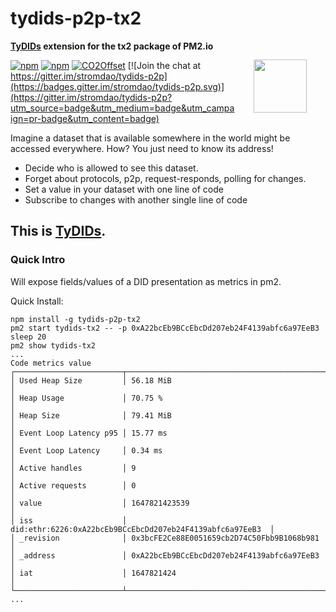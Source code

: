 # tydids-p2p-tx2

<a href="https://stromdao.de/" target="_blank" title="STROMDAO - Digital Energy Infrastructure"><img src="https://rawcdn.githack.com/energychain/tydids-p2p-http/39ee1b927300efeb6aca81abfe98ca079f6a06be/static/stromdao.png" align="right" height="85px" hspace="30px" vspace="30px"></a>

**[TyDIDs](https://tydids.com) extension for the tx2 package of PM2.io**

[![npm](https://img.shields.io/npm/dt/tydids-p2p-tx2.svg)](https://www.npmjs.com/package/tydids-p2p-tx2)
[![npm](https://img.shields.io/npm/v/tydids-p2p-tx2.svg)](https://www.npmjs.com/package/tydids-p2p-tx2)
[![CO2Offset](https://api.corrently.io/v2.0/ghgmanage/statusimg?host=tydids-p2p-tx2&svg=1)](https://co2offset.io/badge.html?host=tydids-p2p-tx2)
[![Join the chat at https://gitter.im/stromdao/tydids-p2p](https://badges.gitter.im/stromdao/tydids-p2p.svg)](https://gitter.im/stromdao/tydids-p2p?utm_source=badge&utm_medium=badge&utm_campaign=pr-badge&utm_content=badge)

Imagine a dataset that is available somewhere in the world might be accessed everywhere. How? You just need to know its address!
- Decide who is allowed to see this dataset.
- Forget about protocols, p2p, request-responds, polling for changes.
- Set a value in your dataset with one line of code
- Subscribe to changes with another single line of code

## This is [TyDIDs](https://github.com/energychain/tydids-p2p).

### Quick Intro
Will expose fields/values of a DID presentation as metrics in pm2.

Quick Install:
```
npm install -g tydids-p2p-tx2
pm2 start tydids-tx2 -- -p 0xA22bcEb9BCcEbcDd207eb24F4139abfc6a97EeB3
sleep 20
pm2 show tydids-tx2
...
Code metrics value
┌────────────────────────┬───────────────────────────────────────────────────────────┐
│ Used Heap Size         │ 56.18 MiB                                                 │
│ Heap Usage             │ 70.75 %                                                   │
│ Heap Size              │ 79.41 MiB                                                 │
│ Event Loop Latency p95 │ 15.77 ms                                                  │
│ Event Loop Latency     │ 0.34 ms                                                   │
│ Active handles         │ 9                                                         │
│ Active requests        │ 0                                                         │
│ value                  │ 1647821423539                                             │
│ iss                    │ did:ethr:6226:0xA22bcEb9BCcEbcDd207eb24F4139abfc6a97EeB3  │
│ _revision              │ 0x3bcFE2Ce88E0051659cb2D74C50Fbb9B1068b981                │
│ _address               │ 0xA22bcEb9BCcEbcDd207eb24F4139abfc6a97EeB3                │
│ iat                    │ 1647821424                                                │
└────────────────────────┴───────────────────────────────────────────────────────────┘
...
```
